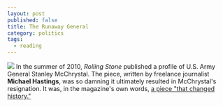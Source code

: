 ```yaml
---
layout: post
published: false
title: The Runaway General
category: politics
tags: 
  - reading
---
```


![](http://upload.wikimedia.org/wikipedia/commons/0/0c/StanleyMcChrystal.jpg)
In the summer of 2010, _Rolling Stone_ published a profile of U.S. Army General Stanley McChrystal. The piece, written by freelance journalist **Michael Hastings**, was so damning it ultimately resulted in McChrystal's resignation. It was, in the magazine's own words, <a href="https://stellar.mit.edu/S/course/21W/fa13/21W.737/courseMaterial/topics/topic8/readings/The_Runaway_General/The_Runaway_General.pdf">a piece "that changed history."</a>
